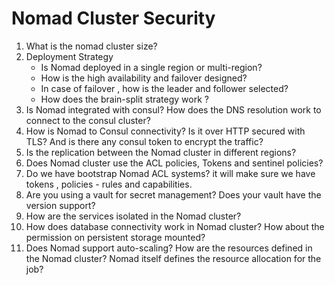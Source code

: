 # Nomad Cluster Security

1.  What is the nomad cluster size?
2.  Deployment Strategy 
    -  Is Nomad deployed in a single region or multi-region?  
    -  How is the high availability and failover designed?
    -  In case of failover , how is the leader and follower selected?
    -  How does the brain-split strategy work ?
4.  Is Nomad integrated with consul? How does the DNS resolution work to connect to the consul cluster?
5.  How is Nomad to Consul connectivity? Is it over HTTP secured with TLS? And is there any consul token to encrypt the traffic?
6.  Is the replication between the Nomad cluster in different regions?
7.  Does Nomad cluster use the ACL policies, Tokens and sentinel policies?
8.  Do we have bootstrap Nomad ACL systems? it will make sure we have tokens , policies - rules and capabilities.
9.  Are you using a vault for secret management? Does your vault have the version support?
10. How are the services isolated in the Nomad cluster?
11. How does database connectivity work in Nomad cluster? How about the permission on persistent storage mounted?
12. Does Nomad support auto-scaling? How are the resources defined in the Nomad cluster? Nomad itself defines the resource allocation for the job?
